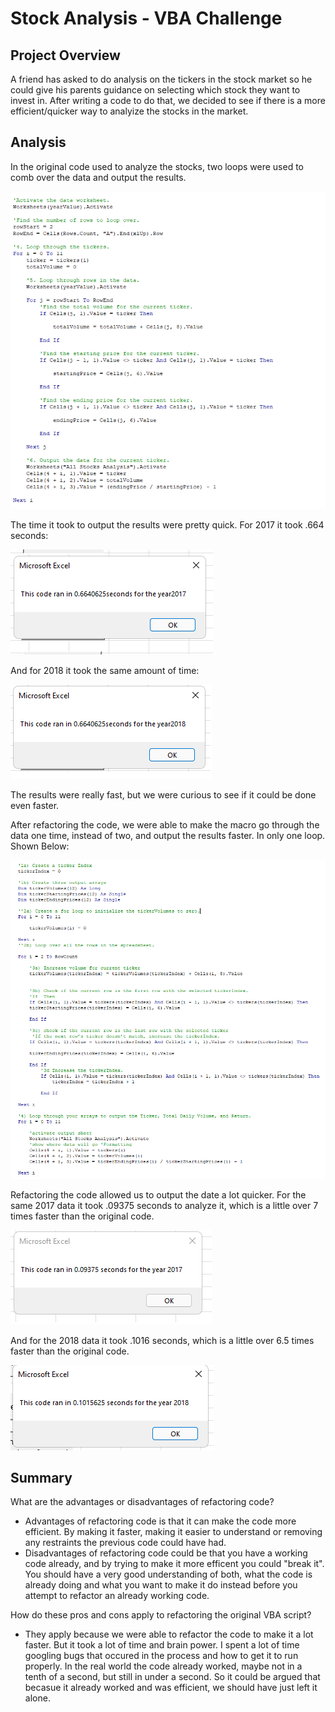 # Stock Analysis - VBA Challenge
## Project Overview
A friend has asked to do analysis on the tickers in the stock market so he could give his parents guidance on selecting which stock they want to invest in. After writing a code to do that, we decided to see if there is a more efficient/quicker way to analyize the stocks in the market. 
## Analysis 
In the original code used to analyze the stocks, two loops were used to comb over the data and output the results. 

<img src="resources/Original_Data_Analysis.png" >

The time it took to output the results were pretty quick. 
For 2017 it took .664 seconds:

<img src="resources/Original_Time_2017.png">

And for 2018 it took the same amount of time:

<img src="resources/Original_Time_2018.png">

The results were really fast, but we were curious to see if it could be done even faster. 

After refactoring the code, we were able to make the macro go through the data one time, instead of two, and output the results faster. In only one loop. 
Shown Below: 

<img src="resources/Refactored_Data_Analysis.png">

Refactoring the code allowed us to output the date a lot quicker. For the same 2017 data it took .09375 seconds to analyze it, which is a little over 7 times faster than the original code.

<img src="resources/VBA_Challenge_2017.png">

And for the 2018 data it took .1016 seconds, which is a little over 6.5 times faster than the original code.

<img src="resources/VBA_Challenge_2018.png">

## Summary
What are the advantages or disadvantages of refactoring code?
- Advantages of refactoring code is that it can make the code more efficient. By making it faster, making it easier to understand or removing any restraints the previous code could have had. 
- Disadvantages of refactoring code could be that you have a working code already, and by trying to make it more efficent you could "break it". You should have a very good understanding of both, what the code is already doing and what you want to make it do instead before you attempt to refactor an already working code.

How do these pros and cons apply to refactoring the original VBA script?
- They apply because we were able to refactor the code to make it a lot faster. But it took a lot of time and brain power. I spent a lot of time googling bugs that occured in the process and how to get it to run properly. In the real world the code already worked, maybe not in a tenth of a second, but still in under a second. So it could be argued that becasue it already worked and was efficient, we should have just left it alone. 
